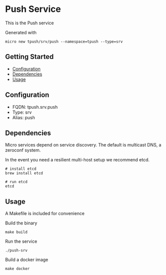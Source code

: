 # Push Service

This is the Push service

Generated with

```
micro new tpush/srv/push --namespace=tpush --type=srv
```

## Getting Started

- [Configuration](#configuration)
- [Dependencies](#dependencies)
- [Usage](#usage)

## Configuration

- FQDN: tpush.srv.push
- Type: srv
- Alias: push

## Dependencies

Micro services depend on service discovery. The default is multicast DNS, a zeroconf system.

In the event you need a resilient multi-host setup we recommend etcd.

```
# install etcd
brew install etcd

# run etcd
etcd
```

## Usage

A Makefile is included for convenience

Build the binary

```
make build
```

Run the service
```
./push-srv
```

Build a docker image
```
make docker
```
